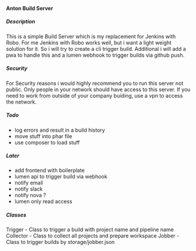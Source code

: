 #### Anton Build Server

##### Description
This is a simple Build Server which is my replacement for Jenkins with Robo.
For me Jenkins with Robo works well, but i want a light weight solution for it.
So i will try to create a cli trigger build.
Additional i will add a pwa to handle this and a lumen webhook to trigger builds via github push.

##### Security
For Security reasons i would highly recommend you to run this server not public.
Only people in your network should have access to this server.
If you need to work from outside of your company buiding, use a vpn to access the network.

##### Todo
* log errors and result in a build history
* move stuff into phar file
* use composer to load stuff

##### Later
* add frontend with boilerplate
* lumen api to trigger build via webhook
* notify email
* notify slack
* notify nova ?
* lumen only read access

##### Classes
Trigger - Class to trigger a build with project name and pipeline name
Collector - Class to collect all projects and prepare workspace
Jobber - Class to trigger builds by storage/jobber.json